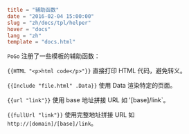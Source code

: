 ```toml
title = "辅助函数"
date = "2016-02-04 15:00:00"
slug = "zh/docs/tpl/helper"
hover = "docs"
lang = "zh"
template = "docs.html"
```

`PoGo` 注册了一些模板的辅助函数：

`{{HTML "<p>html code</p>"}}` 直接打印 HTML 代码，避免转义。

`{{Include "file.html" .Data}}` 使用 Data 渲染特定的页面。

`{{url "link"}}` 使用 base 地址拼接 URL 如 '[base]/link`。

`{{fullUrl "link"}}` 使用完整地址拼接 URL 如 `http://[domain]/[base]/link`。